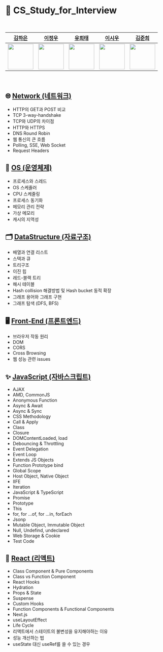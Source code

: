 # 💎 CS_Study_for_Interview

<br />

| [김하은](https://github.com/hahahaday12) | [이정우](https://github.com/howooking) | [유희태](https://github.com/1017yu) | [이시우](https://github.com/cuconveniencestore) | [김준희](https://github.com/dev-junehee) |
| :---: |:---: |:---: |:---: |:---: |
| <img width="80" src="https://avatars.githubusercontent.com/u/101441685?v=4" /> | <img width="80" src="https://avatars.githubusercontent.com/u/87072568?v=4" /> | <img width="80" src="https://avatars.githubusercontent.com/u/83483378?v=4" /> | <img width="80" src="https://avatars.githubusercontent.com/u/125563995?v=4" /> | <img width="80" src="https://avatars.githubusercontent.com/u/116873887?v=4" /> |

<br />

## 🌐 [Network (네트워크)](https://github.com/CS-TeamStudy/CS_Study_for_Interview/tree/master/Network)
- HTTP의 GET과 POST 비교
- TCP 3-way-handshake
- TCP와 UDP의 차이점
- HTTP와 HTTPS
- DNS Round Robin
- 웹 통신의 큰 흐름
- Polling, SSE, Web Socket
- Request Headers

## 💾 [OS (운영체제)](https://github.com/CS-TeamStudy/CS_Study_for_Interview/tree/master/OS)
- 프로세스와 스레드
- OS 스케줄러
- CPU 스케줄링
- 프로세스 동기화
- 메모리 관리 전략
- 가상 메모리
- 캐시의 지역성

## 🗂 [DataStructure (자료구조)](https://github.com/CS-TeamStudy/CS_Study_for_Interview/tree/master/DataStructure)
- 배열과 연결 리스트
- 스택과 큐
- 트리구조
- 이진 힙
- 레드-블랙 트리
- 해시 테이블
- Hash collision 해결방법 및 Hash bucket 동적 확장
- 그래프 용어와 그래프 구현
- 그래프 탐색 (DFS, BFS)

## 🖥 [Front-End (프론트엔드)](https://github.com/CS-TeamStudy/CS_Study_for_Interview/tree/master/FrontEnd)
- 브라우저 작동 원리
- DOM
- CORS
- Cross Browsing
- 웹 성능 관련 issues

## ✨ [JavaScript (자바스크립트)](https://github.com/CS-TeamStudy/CS_Study_for_Interview/tree/master/Javascript)
- AJAX
- AMD, CommonJS
- Anonymous Function
- Async & Await
- Async & Sync
- CSS Methodology
- Call & Apply
- Class
- Closure
- DOMContentLoaded, load
- Debouncing & Throttling
- Event Delegation
- Event Loop
- Extends JS Objects
- Function Prototype bind
- Global Scope
- Host Object, Native Object
- IIFE
- Iteration
- JavaScript & TypeScript
- Promise
- Prototype
- This
- for, for ...of, for ...in, forEach
- Jsonp
- Mutable Object, Immutable Object
- Null, Undefind, undeclared
- Web Storage & Cookie
- Test Code

## 🧿 [React (리액트)](https://github.com/CS-TeamStudy/CS_Study_for_Interview/tree/master/React)
- Class Component & Pure Components
- Class vs Function Component
- React Hooks
- Hydration
- Props & State
- Suspense
- Custom Hooks
- Function Components & Functional Components
- Next.js
- useLayoutEffect
- Life Cycle
- 리액트에서 스테이트의 불변성을 유지해야하는 이유
- 성능 개선하는 법
- useState 대신 useRef를 쓸 수 있는 경우
